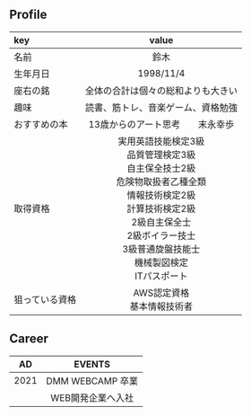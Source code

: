 ## Profile

| key | value |
| :--- | :---: |
| 名前 | 鈴木 |
| 生年月日 | 1998/11/4 |
| 座右の銘 | 全体の合計は個々の総和よりも大きい |
| 趣味 | 読書、筋トレ、音楽ゲーム、資格勉強|
| おすすめの本 | 13歳からのアート思考　　末永幸歩 |
| 取得資格 | 実用英語技能検定3級<br>品質管理検定3級<br>自主保全技士2級<br>危険物取扱者乙種全類<br>情報技術検定2級<br>計算技術検定2級<br>2級自主保全士<br>2級ボイラー技士<br>3級普通旋盤技能士<br>機械製図検定<br>ITパスポート |
| 狙っている資格 | AWS認定資格<br>基本情報技術者 |

## Career

| AD | EVENTS |
| :--: | :--: |
| 2021 | DMM WEBCAMP 卒業 |
|  | WEB開発企業へ入社 |
